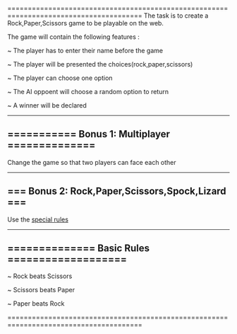 =======================================================================================
The task is to create a Rock,Paper,Scissors game to be playable on the web.

The game will contain the following features :
  
  ~ The player has to enter their name before the game

  ~ The player will be presented the choices(rock,paper,scissors)

  ~ The player can choose one option

  ~ The AI oppoent will choose a random option to return
  
  ~ A winner will be declared

-----------------------------------------------
=========== Bonus 1: Multiplayer ==============
-----------------------------------------------
 
Change the game so that two players can face each other

-------------------------------------------------
=== Bonus 2: Rock,Paper,Scissors,Spock,Lizard ===
-------------------------------------------------

Use the <a href="http://en.wikipedia.org/wiki/Rock-paper-scissors-lizard-Spock">special rules</a>

----------------------------------------------
============== Basic Rules ===================
----------------------------------------------
 
  ~ Rock beats Scissors

  ~ Scissors beats Paper

  ~ Paper beats Rock

=======================================================================================